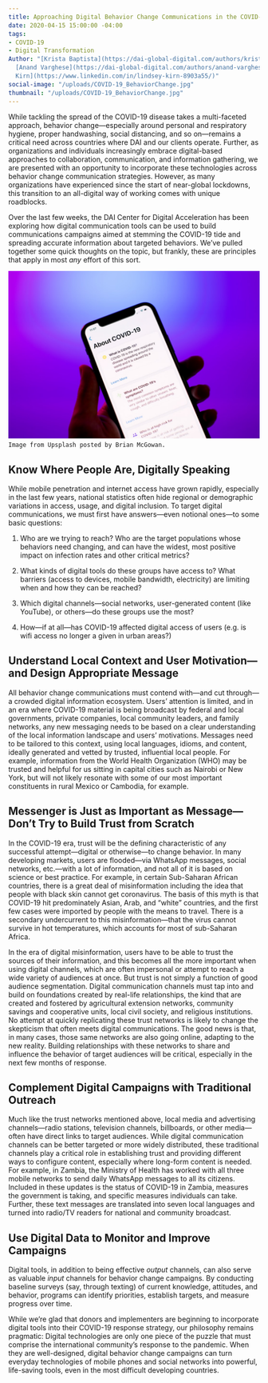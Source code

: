 ```yaml
---
title: Approaching Digital Behavior Change Communications in the COVID-19 Era
date: 2020-04-15 15:00:00 -04:00
tags:
- COVID-19
- Digital Transformation
Author: "[Krista Baptista](https://dai-global-digital.com/authors/krista-baptista/),
  [Anand Varghese](https://dai-global-digital.com/authors/anand-varghese/) and [Lindsey
  Kirn](https://www.linkedin.com/in/lindsey-kirn-8903a55/)"
social-image: "/uploads/COVID-19_BehaviorChange.jpg"
thumbnail: "/uploads/COVID-19_BehaviorChange.jpg"
---
```


While tackling the spread of the COVID-19 disease takes a multi-faceted approach, behavior change—especially around personal and respiratory hygiene, proper handwashing, social distancing, and so on—remains a critical need across countries where DAI and our clients operate. Further, as organizations and individuals increasingly embrace digital-based approaches to collaboration, communication, and information gathering, we are presented with an opportunity to incorporate these technologies across behavior change communication strategies. However, as many organizations have experienced since the start of near-global lockdowns, this transition to an all-digital way of working comes with unique roadblocks.

Over the last few weeks, the DAI Center for Digital Acceleration has been exploring how digital communication tools can be used to build communications campaigns aimed at stemming the COVID-19 tide and spreading accurate information about targeted behaviors. We’ve pulled together some quick thoughts on the topic, but frankly, these are principles that apply in most *any* effort of this sort.

<!--more-->

![COVID-19_BehaviorChange.jpg](/uploads/COVID-19_BehaviorChange.jpg)`Image from Upsplash posted by Brian McGowan.`

## Know Where People Are, Digitally Speaking

While mobile penetration and internet access have grown rapidly, especially in the last few years, national statistics often hide regional or demographic variations in access, usage, and digital inclusion. To target digital communications, we must first have answers—even notional ones—to some basic questions:

1. Who are we trying to reach? Who are the target populations whose behaviors need changing, and can have the widest, most positive impact on infection rates and other critical metrics?

2. What kinds of digital tools do these groups have access to? What barriers (access to devices, mobile bandwidth, electricity) are limiting when and how they can be reached?

3. Which digital channels—social networks, user-generated content (like YouTube), or others—do these groups use the most?

4. How—if at all—has COVID-19 affected digital access of users (e.g. is wifi access no longer a given in urban areas?)

## Understand Local Context and User Motivation—and Design Appropriate Message

All behavior change communications must contend with—and cut through—a crowded digital information ecosystem. Users’ attention is limited, and in an era where COVID-19 material is being broadcast by federal and local governments, private companies, local community leaders, and family networks, any new messaging needs to be based on a clear understanding of the local information landscape and users’ motivations. Messages need to be tailored to this context, using local languages, idioms, and content, ideally generated and vetted by trusted, influential local people. For example, information from the World Health Organization (WHO) may be trusted and helpful for us sitting in capital cities such as Nairobi or New York, but will not likely resonate with some of our most important constituents in rural Mexico or Cambodia, for example.

## Messenger is Just as Important as Message—Don’t Try to Build Trust from Scratch

In the COVID-19 era, trust will be the defining characteristic of any successful attempt—digital or otherwise—to change behavior. In many developing markets, users are flooded—via WhatsApp messages, social networks, etc.—with a lot of information, and not all of it is based on science or best practice. For example, in certain Sub-Saharan African countries, there is a great deal of misinformation including the idea that people with black skin cannot get coronavirus. The basis of this myth is that COVID-19 hit predominately Asian, Arab, and “white” countries, and the first few cases were imported by people with the means to travel. There is a secondary undercurrent to this misinformation—that the virus cannot survive in hot temperatures, which accounts for most of sub-Saharan Africa.

In the era of digital misinformation, users have to be able to trust the sources of their information, and this becomes all the more important when using digital channels, which are often impersonal or attempt to reach a wide variety of audiences at once. But trust is not simply a function of good audience segmentation. Digital communication channels must tap into and build on foundations created by real-life relationships, the kind that are created and fostered by agricultural extension networks, community savings and cooperative units, local civil society, and religious institutions. No attempt at quickly replicating these trust networks is likely to change the skepticism that often meets digital communications. The good news is that, in many cases, those same networks are also going online, adapting to the new reality. Building relationships with these networks to share and influence the behavior of target audiences will be critical, especially in the next few months of response.

## Complement Digital Campaigns with Traditional Outreach

Much like the trust networks mentioned above, local media and advertising channels—radio stations, television channels, billboards, or other media—often have direct links to target audiences. While digital communication channels can be better targeted or more widely distributed, these traditional channels play a critical role in establishing trust and providing different ways to configure content, especially where long-form content is needed. For example, in Zambia, the Ministry of Health has worked with all three mobile networks to send daily WhatsApp messages to all its citizens. Included in these updates is the status of COVID-19 in Zambia, measures the government is taking, and specific measures individuals can take. Further, these text messages are translated into seven local languages and turned into radio/TV readers for national and community broadcast.

## Use Digital Data to Monitor and Improve Campaigns

Digital tools, in addition to being effective *output* channels, can also serve as valuable *input* channels for behavior change campaigns. By conducting baseline surveys (say, through texting) of current knowledge, attitudes, and behavior, programs can identify priorities, establish targets, and measure progress over time.

While we’re glad that donors and implementers are beginning to incorporate digital tools into their COVID-19 response strategy, our philosophy remains pragmatic: Digital technologies are only one piece of the puzzle that must comprise the international community’s response to the pandemic. When they are well-designed, digital behavior change campaigns can turn everyday technologies of mobile phones and social networks into powerful, life-saving tools, even in the most difficult developing countries.
